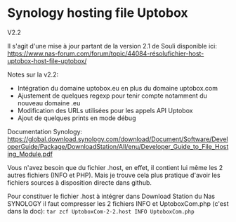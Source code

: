 # Synology hosting file Uptobox

V2.2

Il s'agit d'une mise à jour partant de la version 2.1 de Souli disponible ici:
https://www.nas-forum.com/forum/topic/44084-résolufichier-host-uptobox-host-file-uptobox/

Notes sur la v2.2:
- Intégration du domaine uptobox.eu en plus du domaine uptobox.com
- Ajustement de quelques regexp pour tenir compte notamment du nouveau domaine .eu
- Modification des URLs utilisées pour les appels API Uptobox
- Ajout de quelques prints en mode débug

Documentation Synology:
https://global.download.synology.com/download/Document/Software/DeveloperGuide/Package/DownloadStation/All/enu/Developer_Guide_to_File_Hosting_Module.pdf

Vous n'avez besoin que du fichier .host, en effet, il contient lui même les 2 autres fichiers (INFO et PHP). Mais je trouve cela plus pratique d'avoir les fichiers sources à disposition directe dans github.

Pour constituer le fichier .host à intégrer dans Download Station du Nas SYNOLOGY il faut compresser les 2 fichiers INFO et UptoboxCom.php (c'est dans la doc):
```tar zcf UptoboxCom-2-2.host INFO UptoboxCom.php```
